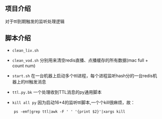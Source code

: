 ## 项目介绍
对于ttl到期触发的监听处理逻辑

## 脚本介绍
* ``clean_liv.sh``
* ``clean_vod.sh``
分别用来清空redis直播、点播缓存的所有数据(mac full + count num)

* ``start.sh``
在一台机器上启动多个ttl进程，每个进程监听hash分的一台redis机器上的ttl触发消息

* ``ttl.py.bk``
一个处理收到TTL消息的py通用脚本

* ``kill all py``
因为启动16+4的监听ttl脚本,一个个kill很麻烦，故：
```
    ps -emf|grep ttl|awk -F ' ' '{print $2}'|xargs kill
```

